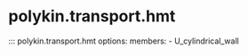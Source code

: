 # polykin.transport.hmt

::: polykin.transport.hmt
    options:
        members:
            - U_cylindrical_wall
